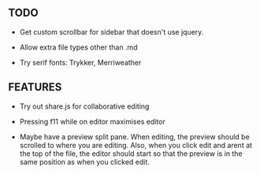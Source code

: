 TODO
----

  - Get custom scrollbar for sidebar that doesn't use jquery.

  - Allow extra file types other than .md

  - Try serif fonts: Trykker, Merriweather


FEATURES
--------

  - Try out share.js for collaborative editing

  - Pressing f11 while on editor maximises editor

  - Maybe have a preview split pane. When editing, the preview should be
    scrolled to where you are editing. Also, when you click edit and arent at
    the top of the file, the editor should start so that the preview is in the
    same position as when you clicked edit.

